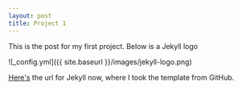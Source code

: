 ```yaml
---
layout: post
title: Project 1
---
```


This is the post for my first project. Below is a Jekyll logo

![_config.yml]({{ site.baseurl }}/images/jekyll-logo.png)

[Here's](https://github.com/barryclark/jekyll-now) the url for Jekyll
now, where I took the template from GitHub.
